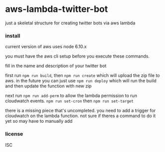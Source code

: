 aws-lambda-twitter-bot
=========================================
just a skeletal structure for creating twitter bots via aws lambda

### install
current version of aws uses node 6.10.x

you must have the aws cli setup before you execute these commands.

fill in the name and description of your twitter bot

first run `npm run build`, then `npm run create` which will upload the zip file
to aws. in the future you can just use `npm run deploy` which will run the
build and then update the function with new zip

next run `npm run add-perm` to allow the lambda permission to run cloudwatch
events. `npm run set-cron` then `npm run set-target`

there is a missing piece that's uncompleted. you need to add a trigger for
cloudwatch on the lambda function. not sure if theres a command to do it yet
so may have to manually add

### license
ISC

